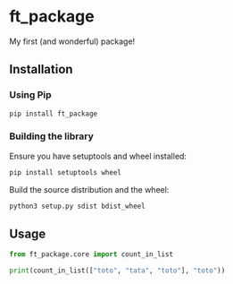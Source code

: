 # ft_package

My first (and wonderful) package!

## Installation
### Using Pip
```bash
pip install ft_package
```

### Building the library
Ensure you have setuptools and wheel installed:
```bash
pip install setuptools wheel
```
Build the source distribution and the wheel:
```bash
python3 setup.py sdist bdist_wheel
```

## Usage
```python
from ft_package.core import count_in_list

print(count_in_list(["toto", "tata", "toto"], "toto"))
```

